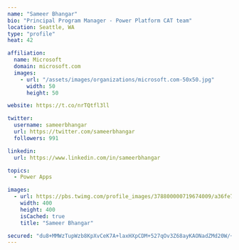 ```yaml
---
name: "Sameer Bhangar"
bio: "Principal Program Manager - Power Platform CAT team"
location: Seattle, WA
type: "profile"
heat: 42

affiliation:
  name: Microsoft
  domain: microsoft.com
  images:
    - url: "/assets/images/organizations/microsoft.com-50x50.jpg"
      width: 50
      height: 50

website: https://t.co/nrTQtfl3ll

twitter:
  username: sameerbhangar
  url: https://twitter.com/sameerbhangar
  followers: 991

linkedin:
  url: https://www.linkedin.com/in/sameerbhangar

topics:
  - Power Apps

images:
  - url: https://pbs.twimg.com/profile_images/378800000719674009/a36fe7ddfab1778b76e5793772e43798_400x400.jpeg
    width: 400
    height: 400
    isCached: true
    title: "Sameer Bhangar"

secured: "du8+MMWzTupWzb8KpXvCeK7A+laxHXpCDM+527qOv3Z68ayKAONadZMd20W/+CDSY9jibbV7AwUvE6oA+GXBoR6WAFhDN8/YZde7x+qGCvohdNhJYGELDAXFGe555nWAaj3LN1KvNVyBieLUM59yR6U8MdPVkavhJnAWWUUQZ1c7ykIU4WkLPWPHKpThafA2QHYXUDs+m1YNA2TB3fVKIdcBvcnMHtXUc5W9q/m1HM0fA2g2Um7OroDE1CpK14K+FFhEJ6Q8zA4Nxf0wReD6A08NjxvNbuLgSmIcmwSbOSCPr6VnUosjXlNDV37i/nKP8hZCvLn/U00tGizlDpCovvttG40X/FWr72FBXwBnueVuKZSDdRzPAVgnmfxSo2JFwz0dwRKBf+G8TkS9l7b5Uw==;/gDSiW6EwFWfO14uBAzyVg=="
---
```


